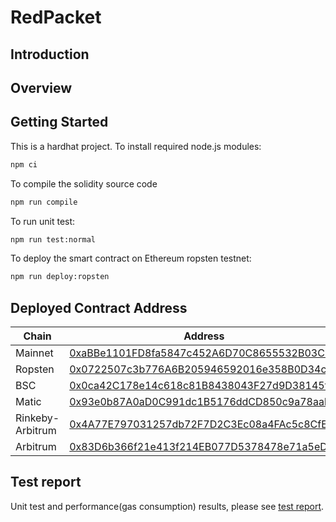 # RedPacket

## Introduction

## Overview

## Getting Started

This is a hardhat project. To install required node.js modules:

```bash
npm ci
```

To compile the solidity source code

```bash
npm run compile
```

To run unit test:

```bash
npm run test:normal
```

To deploy the smart contract on Ethereum ropsten testnet:

```bash
npm run deploy:ropsten
```

## Deployed Contract Address

| Chain            | Address                                                                                       |
| ---------------- | --------------------------------------------------------------------------------------------- |
| Mainnet          | [0xaBBe1101FD8fa5847c452A6D70C8655532B03C33][link-0xaBBe1101FD8fa5847c452A6D70C8655532B03C33] |
| Ropsten          | [0x0722507c3b776A6B205946592016e358B0D34c3F][link-0x0722507c3b776A6B205946592016e358B0D34c3F] |
| BSC              | [0x0ca42C178e14c618c81B8438043F27d9D38145f6][link-0x0ca42C178e14c618c81B8438043F27d9D38145f6] |
| Matic            | [0x93e0b87A0aD0C991dc1B5176ddCD850c9a78aabb][link-0x93e0b87A0aD0C991dc1B5176ddCD850c9a78aabb] |
| Rinkeby-Arbitrum | [0x4A77E797031257db72F7D2C3Ec08a4FAc5c8CfE9][link-0x4A77E797031257db72F7D2C3Ec08a4FAc5c8CfE9] |
| Arbitrum         | [0x83D6b366f21e413f214EB077D5378478e71a5eD2][link-0x83D6b366f21e413f214EB077D5378478e71a5eD2] |

[link-0xaBBe1101FD8fa5847c452A6D70C8655532B03C33]: https://etherscan.io/address/0xaBBe1101FD8fa5847c452A6D70C8655532B03C33
[link-0x0722507c3b776A6B205946592016e358B0D34c3F]: https://ropsten.etherscan.io/address/0x0722507c3b776A6B205946592016e358B0D34c3F
[link-0x0ca42C178e14c618c81B8438043F27d9D38145f6]: https://bscscan.com/address/0x0ca42C178e14c618c81B8438043F27d9D38145f6
[link-0x93e0b87A0aD0C991dc1B5176ddCD850c9a78aabb]: https://polygonscan.com/address/0x93e0b87A0aD0C991dc1B5176ddCD850c9a78aabb
[link-0x4A77E797031257db72F7D2C3Ec08a4FAc5c8CfE9]: https://rinkeby-explorer.arbitrum.io/address/0x4A77E797031257db72F7D2C3Ec08a4FAc5c8CfE9
[link-0x83D6b366f21e413f214EB077D5378478e71a5eD2]: https://explorer.arbitrum.io/address/0x83D6b366f21e413f214EB077D5378478e71a5eD2

## Test report

Unit test and performance(gas consumption) results, please see [test report](docs/test_report.txt).
